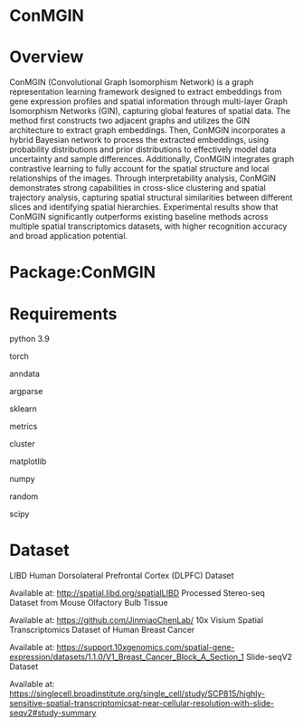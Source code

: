 # ConMGIN
# Overview
ConMGIN (Convolutional Graph Isomorphism Network) is a graph representation learning framework designed to extract embeddings from gene expression profiles and spatial information through multi-layer Graph Isomorphism Networks (GIN), capturing global features of spatial data. The method first constructs two adjacent graphs and utilizes the GIN architecture to extract graph embeddings. Then, ConMGIN incorporates a hybrid Bayesian network to process the extracted embeddings, using probability distributions and prior distributions to effectively model data uncertainty and sample differences. Additionally, ConMGIN integrates graph contrastive learning to fully account for the spatial structure and local relationships of the images. Through interpretability analysis, ConMGIN demonstrates strong capabilities in cross-slice clustering and spatial trajectory analysis, capturing spatial structural similarities between different slices and identifying spatial hierarchies. Experimental results show that ConMGIN significantly outperforms existing baseline methods across multiple spatial transcriptomics datasets, with higher recognition accuracy and broad application potential.
# Package:ConMGIN
# Requirements
python 3.9

torch

anndata

argparse

sklearn

metrics

cluster

matplotlib

numpy

random

scipy
# Dataset
LIBD Human Dorsolateral Prefrontal Cortex (DLPFC) Dataset

Available at: http://spatial.libd.org/spatialLIBD
Processed Stereo-seq Dataset from Mouse Olfactory Bulb Tissue

Available at: https://github.com/JinmiaoChenLab/
10x Visium Spatial Transcriptomics Dataset of Human Breast Cancer

Available at: https://support.10xgenomics.com/spatial-gene-expression/datasets/1.1.0/V1_Breast_Cancer_Block_A_Section_1
Slide-seqV2 Dataset

Available at: https://singlecell.broadinstitute.org/single_cell/study/SCP815/highly-sensitive-spatial-transcriptomicsat-near-cellular-resolution-with-slide-seqv2#study-summary

